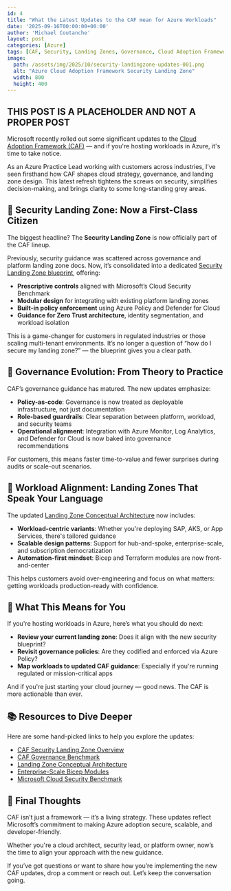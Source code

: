 ```yaml
---
id: 4
title: "What the Latest Updates to the CAF mean for Azure Workloads"
date: '2025-09-16T00:00:00+00:00'
author: 'Michael Coutanche'
layout: post
categories: [Azure]
tags: [CAF, Security, Landing Zones, Governance, Cloud Adoption Framework]
image:
  path: /assets/img/2025/10/security-landingzone-updates-001.png
  alt: "Azure Cloud Adoption Framework Security Landing Zone"
  width: 800
  height: 400
---
```


## THIS POST IS A PLACEHOLDER AND NOT A PROPER POST


Microsoft recently rolled out some significant updates to the [Cloud Adoption Framework (CAF)](https://learn.microsoft.com/en-us/azure/cloud-adoption-framework/) — and if you're hosting workloads in Azure, it's time to take notice.

As an Azure Practice Lead working with customers across industries, I’ve seen firsthand how CAF shapes cloud strategy, governance, and landing zone design. This latest refresh tightens the screws on security, simplifies decision-making, and brings clarity to some long-standing grey areas.

## 🔐 Security Landing Zone: Now a First-Class Citizen

The biggest headline? The **Security Landing Zone** is now officially part of the CAF lineup.

Previously, security guidance was scattered across governance and platform landing zone docs. Now, it’s consolidated into a dedicated [Security Landing Zone blueprint](https://learn.microsoft.com/en-us/azure/cloud-adoption-framework/secure/security-landing-zone-overview), offering:

- **Prescriptive controls** aligned with Microsoft’s Cloud Security Benchmark  
- **Modular design** for integrating with existing platform landing zones  
- **Built-in policy enforcement** using Azure Policy and Defender for Cloud  
- **Guidance for Zero Trust architecture**, identity segmentation, and workload isolation  

This is a game-changer for customers in regulated industries or those scaling multi-tenant environments. It’s no longer a question of “how do I secure my landing zone?” — the blueprint gives you a clear path.

## 🧭 Governance Evolution: From Theory to Practice

CAF’s governance guidance has matured. The new updates emphasize:

- **Policy-as-code**: Governance is now treated as deployable infrastructure, not just documentation  
- **Role-based guardrails**: Clear separation between platform, workload, and security teams  
- **Operational alignment**: Integration with Azure Monitor, Log Analytics, and Defender for Cloud is now baked into governance recommendations  

For customers, this means faster time-to-value and fewer surprises during audits or scale-out scenarios.

## 🧱 Workload Alignment: Landing Zones That Speak Your Language

The updated [Landing Zone Conceptual Architecture](https://learn.microsoft.com/en-us/azure/cloud-adoption-framework/ready/landing-zone/) now includes:

- **Workload-centric variants**: Whether you're deploying SAP, AKS, or App Services, there's tailored guidance  
- **Scalable design patterns**: Support for hub-and-spoke, enterprise-scale, and subscription democratization  
- **Automation-first mindset**: Bicep and Terraform modules are now front-and-center  

This helps customers avoid over-engineering and focus on what matters: getting workloads production-ready with confidence.

## 🧠 What This Means for You

If you're hosting workloads in Azure, here’s what you should do next:

- **Review your current landing zone**: Does it align with the new security blueprint?  
- **Revisit governance policies**: Are they codified and enforced via Azure Policy?  
- **Map workloads to updated CAF guidance**: Especially if you're running regulated or mission-critical apps  

And if you're just starting your cloud journey — good news. The CAF is more actionable than ever.

## 📚 Resources to Dive Deeper

Here are some hand-picked links to help you explore the updates:

- [CAF Security Landing Zone Overview](https://learn.microsoft.com/en-us/azure/cloud-adoption-framework/secure/security-landing-zone-overview)  
- [CAF Governance Benchmark](https://learn.microsoft.com/en-us/azure/cloud-adoption-framework/govern/)  
- [Landing Zone Conceptual Architecture](https://learn.microsoft.com/en-us/azure/cloud-adoption-framework/ready/landing-zone/)  
- [Enterprise-Scale Bicep Modules](https://github.com/Azure/Enterprise-Scale)  
- [Microsoft Cloud Security Benchmark](https://learn.microsoft.com/en-us/security/benchmark/azure/)  

## 💬 Final Thoughts

CAF isn’t just a framework — it’s a living strategy. These updates reflect Microsoft’s commitment to making Azure adoption secure, scalable, and developer-friendly.

Whether you're a cloud architect, security lead, or platform owner, now’s the time to align your approach with the new guidance.

If you’ve got questions or want to share how you’re implementing the new CAF updates, drop a comment or reach out. Let’s keep the conversation going.
